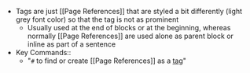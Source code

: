 - Tags are just [[Page References]] that are styled a bit differently (light grey font color) so that the tag is not as prominent
    - Usually used at the end of blocks or at the beginning, whereas normally [[Page References]] are used alone as parent block or inline as part of a sentence
- Key Commands::
    - "`#` to find or create [[Page References]] as a [tag]([[Tags]])"
